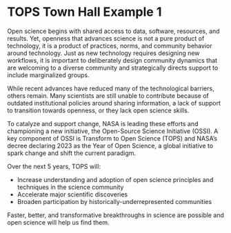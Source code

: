 # TOPS Town Hall Example 1

Open science begins with shared access to data, software, resources, and results. Yet, openness that advances science is not a pure product of technology, it is a product of practices, norms, and community behavior around technology. Just as new technology requires designing new workflows, it is important to deliberately design community dynamics that are welcoming to a diverse community and strategically directs support to include marginalized groups. 

While recent advances have reduced many of the technological barriers, others remain. Many scientists are still unable to contribute because of outdated institutional policies around sharing information, a lack of support to transition towards openness, or they lack open science skills. 

To catalyze and support change, NASA is leading these efforts and championing a new initiative, the Open-Source Science Initiative (OSSI). A key component of OSSI is Transform to Open Science (TOPS) and NASA’s decree declaring 2023 as the Year of Open Science, a global initiative to spark change and shift the current paradigm. 

Over the next 5 years, TOPS will:
- Increase understanding and adoption of open science principles and techniques in the science community
- Accelerate major scientific discoveries 
- Broaden participation by historically-underrepresented communities 

Faster, better, and transformative breakthroughs in science are possible and open science will help us find them. 
